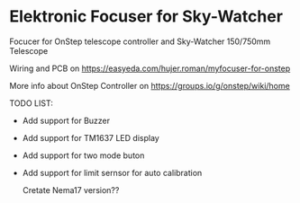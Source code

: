# Elektronic Focuser for Sky-Watcher

 Focucer for OnStep telescope controller and Sky-Watcher 150/750mm Telescope
  
  Wiring and PCB on  https://easyeda.com/hujer.roman/myfocuser-for-onstep
  
  More info about OnStep Controller on https://groups.io/g/onstep/wiki/home


TODO LIST:

-	Add support for Buzzer
-	Add support for TM1637 LED display 
-	Add support for two mode buton
-	Add support for limit sernsor for auto calibration

	Cretate Nema17 version??	
